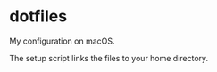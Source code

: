 dotfiles
========

My configuration on macOS.

The setup script links the files to your home directory.

